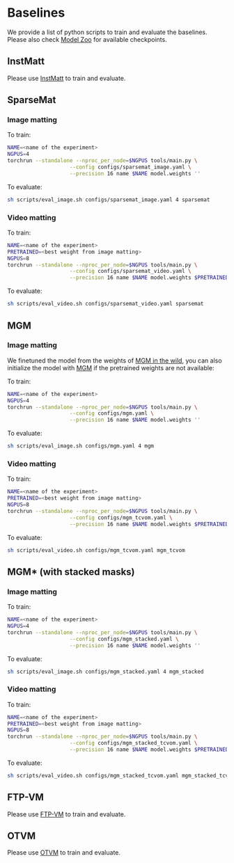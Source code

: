 # Baselines

We provide a list of python scripts to train and evaluate the baselines. Please also check [Model Zoo](MODEL_ZOO.md) for available checkpoints.

## InstMatt
Please use [InstMatt](https://github.com/nowsyn/InstMatt) to train and evaluate.

## SparseMat
### Image matting
To train:
```bash
NAME=<name of the experiment>
NGPUS=4
torchrun --standalone --nproc_per_node=$NGPUS tools/main.py \
                    --config configs/sparsemat_image.yaml \
                    --precision 16 name $NAME model.weights ''
```
To evaluate:
```bash
sh scripts/eval_image.sh configs/sparsemat_image.yaml 4 sparsemat
```

### Video matting
To train:
```bash
NAME=<name of the experiment>
PRETRAINED=<best weight from image matting>
NGPUS=8
torchrun --standalone --nproc_per_node=$NGPUS tools/main.py \
                    --config configs/sparsemat_video.yaml \
                    --precision 16 name $NAME model.weights $PRETRAINED
```
To evaluate:
```bash
sh scripts/eval_video.sh configs/sparsemat_video.yaml sparsemat
```

## MGM
### Image matting
We finetuned the model from the weights of [MGM in the wild](https://openaccess.thecvf.com/content/CVPR2023/papers/Park_Mask-Guided_Matting_in_the_Wild_CVPR_2023_paper.pdf), you can also initialize the model with [MGM](https://github.com/yucornetto/MGMatting/tree/main/code-base) if the pretrained weights are not available:

To train:
```bash
NAME=<name of the experiment>
NGPUS=4
torchrun --standalone --nproc_per_node=$NGPUS tools/main.py \
                    --config configs/mgm.yaml \
                    --precision 16 name $NAME model.weights ''
```
To evaluate:
```bash
sh scripts/eval_image.sh configs/mgm.yaml 4 mgm
```
### Video matting
To train:
```bash
NAME=<name of the experiment>
PRETRAINED=<best weight from image matting>
NGPUS=8
torchrun --standalone --nproc_per_node=$NGPUS tools/main.py \
                    --config configs/mgm_tcvom.yaml \
                    --precision 16 name $NAME model.weights $PRETRAINED
```
To evaluate:
```bash
sh scripts/eval_video.sh configs/mgm_tcvom.yaml mgm_tcvom
```

## MGM* (with stacked masks)
### Image matting

To train:
```bash
NAME=<name of the experiment>
NGPUS=4
torchrun --standalone --nproc_per_node=$NGPUS tools/main.py \
                    --config configs/mgm_stacked.yaml \
                    --precision 16 name $NAME model.weights ''
```
To evaluate:
```bash
sh scripts/eval_image.sh configs/mgm_stacked.yaml 4 mgm_stacked
```
### Video matting
To train:
```bash
NAME=<name of the experiment>
PRETRAINED=<best weight from image matting>
NGPUS=8
torchrun --standalone --nproc_per_node=$NGPUS tools/main.py \
                    --config configs/mgm_stacked_tcvom.yaml \
                    --precision 16 name $NAME model.weights $PRETRAINED
```
To evaluate:
```bash
sh scripts/eval_video.sh configs/mgm_stacked_tcvom.yaml mgm_stacked_tcvom
```

## FTP-VM
Please use [FTP-VM](https://github.com/csvt32745/FTP-VM) to train and evaluate.

## OTVM
Please use [OTVM](https://github.com/Hongje/OTVM) to train and evaluate.